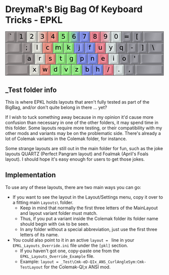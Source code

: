 DreymaR's Big Bag Of Keyboard Tricks - EPKL
===========================================

![EPKL help image for the test layout Colemak-QI;x](Cmk-eD-QIx_ANS_CurlAngleSym/Colemak-QIx_ANS-CAS_EPKL.png)  
  
  
_Test folder info
-----------------
This is where EPKL holds layouts that aren't fully tested as part of the BigBag, and/or don't quite belong in there ... yet?
  
If I wish to tuck something away because in my opinion it'd cause more confusion than necessary in one of the other folders, it may spend time in this folder. 
Some layouts require more testing, or their compatibility with my other mods and variants may be on the problematic side. There's already a lot of Colemak variants in the Colemak folder, for instance.
  
Some strange layouts are still out in the main folder for fun, such as the joke layouts QUARTZ (Perfect Pangram layout) and Foalmak (April's Foals layout). I should hope it's easy enough for users to get those jokes.
  
  
Implementation
--------------
To use any of these layouts, there are two main ways you can go:
- If you want to see the layout in the Layout/Settings menu, copy it over to a fitting main `Layouts\` folder.
    - Keep in mind that normally the first three letters of the MainLayout and layout variant folder must match.
    - Thus, if you put a variant inside the Colemak folder its folder name should begin with `Cmk` to be seen. 
    - In any folder without a special abbreviation, just use the first three letters of its name.
- You could also point to it in an active `layout = ` line in your `EPKL_Layouts_Override.ini` file under the `[pkl]` section. 
    - If you haven't got one, copy-paste one from the `EPKL_Layouts_Override_Example` file.
    - Example: `layout = _Test\Cmk-eD-QIx_ANS_CurlAngleSym:Cmk-TestLayout` for the Colemak-QI;x ANSI mod.
